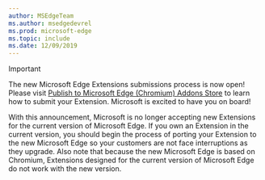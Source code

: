 ```yaml
---
author: MSEdgeTeam
ms.author: msedgedevrel
ms.prod: microsoft-edge
ms.topic: include
ms.date: 12/09/2019
---
```

> [!IMPORTANT] 
> The new Microsoft Edge Extensions submissions process is now open!  Please visit [Publish to Microsoft Edge \(Chromium\) Addons Store][PublishMicrosoftEdgeAddonsCatalog] to learn how to submit your Extension.  Microsoft is excited to have you on board!  
> 
> With this announcement, Microsoft is no longer accepting new Extensions for the current version of Microsoft Edge.  If you own an Extension in the current version, you should begin the process of porting your Extension to the new Microsoft Edge so your customers are not face interruptions as they upgrade.  Also note that because the new Microsoft Edge is based on Chromium, Extensions designed for the current version of Microsoft Edge do not work with the new version.  
> 

<!-- image links -->  

<!-- links -->  

[PublishMicrosoftEdgeAddonsCatalog]: /microsoft-edge/extensions-chromium/publish/publish-extension.md "Publish An Extension"  
